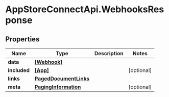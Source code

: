 # AppStoreConnectApi.WebhooksResponse

## Properties

Name | Type | Description | Notes
------------ | ------------- | ------------- | -------------
**data** | [**[Webhook]**](Webhook.md) |  | 
**included** | [**[App]**](App.md) |  | [optional] 
**links** | [**PagedDocumentLinks**](PagedDocumentLinks.md) |  | 
**meta** | [**PagingInformation**](PagingInformation.md) |  | [optional] 


